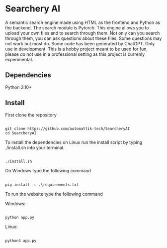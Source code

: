 # Searchery AI
A semantic search engine made using HTML as the frontend and Python as the backend. The search module is Pytorch.  This engine allows you to upload your own files and to search through them. Not only can you search through them, you can ask questions about these files. Some questions may not work but most do. Some code has been generated by ChatGPT. Only use in development. This is a hobby project meant to be used for fun, please do not use in a professional setting as this project is currenly experimental.
## Dependencies
Python 3.10+ 

## Install
First clone the repository
##
    git clone https://github.com/automattik-tech/SearcheryAI
    cd SearcheryAI
To install the dependencies on Linux run the install script by typing ./install.sh into your 
terminal.
##
    ./install.sh

On Windows type the following command
##
    pip install -r .\requirements.txt
   

To run the website type the following command

Windows:
##
    python app.py
Linux:
## 
    python3 app.py
